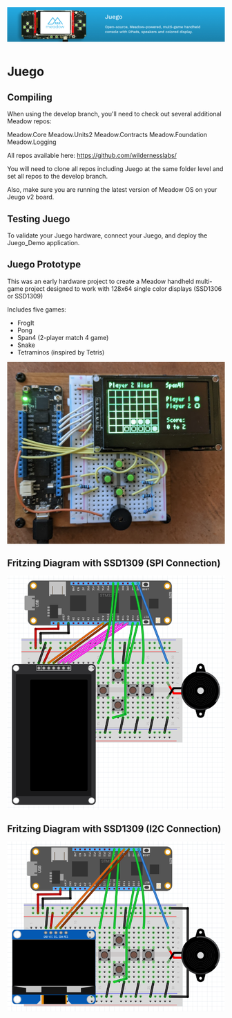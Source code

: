 <img src="Design/banner.jpg" style="margin-bottom:10px" />

# Juego

## Compiling

When using the develop branch, you'll need to check out several additional Meadow repos:

Meadow.Core
Meadow.Units2
Meadow.Contracts
Meadow.Foundation
Meadow.Logging

All repos available here: https://github.com/wildernesslabs/

You will need to clone all repos including Juego at the same folder level and set all repos to the develop branch.

Also, make sure you are running the latest version of Meadow OS on your Jeugo v2 board.

## Testing Juego

To validate your Juego hardware, connect your Juego, and deploy the Juego_Demo application.

## Juego Prototype

This was an early hardware project to create a Meadow handheld multi-game project designed to work with 128x64 single color displays (SSD1306 or SSD1309)

Includes five games:

- FrogIt
- Pong
- Span4 (2-player match 4 game)
- Snake
- Tetraminos (inspired by Tetris)

!["Image of Juego Meadow prototype hardware"](./juego.png)

## Fritzing Diagram with SSD1309 (SPI Connection)

!["Image of Juego Meadow prototype hardware"](./juego_spi_fritzing.png)

## Fritzing Diagram with SSD1309 (I2C Connection)

!["Image of Juego Meadow prototype hardware"](./juego_i2c_fritzing.png)
